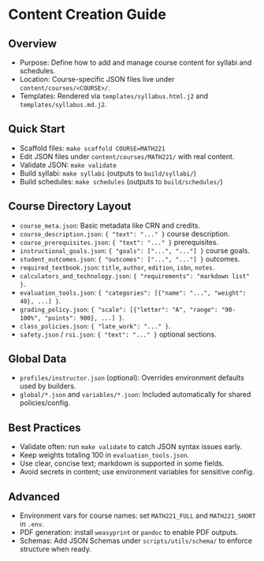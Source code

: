Content Creation Guide
======================

Overview
--------

- Purpose: Define how to add and manage course content for syllabi and schedules.
- Location: Course-specific JSON files live under `content/courses/<COURSE>/`.
- Templates: Rendered via `templates/syllabus.html.j2` and `templates/syllabus.md.j2`.

Quick Start
-----------

- Scaffold files: `make scaffold COURSE=MATH221`
- Edit JSON files under `content/courses/MATH221/` with real content.
- Validate JSON: `make validate`
- Build syllabi: `make syllabi` (outputs to `build/syllabi/`)
- Build schedules: `make schedules` (outputs to `build/schedules/`)

Course Directory Layout
-----------------------

- `course_meta.json`: Basic metadata like CRN and credits.
- `course_description.json`: `{ "text": "..." }` course description.
- `course_prerequisites.json`: `{ "text": "..." }` prerequisites.
- `instructional_goals.json`: `{ "goals": ["...", "..."] }` course goals.
- `student_outcomes.json`: `{ "outcomes": ["...", "..."] }` outcomes.
- `required_textbook.json`: `title`, `author`, `edition`, `isbn`, `notes`.
- `calculators_and_technology.json`: `{ "requirements": "markdown list" }`.
- `evaluation_tools.json`: `{ "categories": [{"name": "...", "weight": 40}, ...] }`.
- `grading_policy.json`: `{ "scale": [{"letter": "A", "range": "90-100%", "points": 900}, ...] }`.
- `class_policies.json`: `{ "late_work": "..." }`.
- `safety.json` / `rsi.json`: `{ "text": "..." }` optional sections.

Global Data
-----------

- `profiles/instructor.json` (optional): Overrides environment defaults used by builders.
- `global/*.json` and `variables/*.json`: Included automatically for shared policies/config.

Best Practices
--------------

- Validate often: run `make validate` to catch JSON syntax issues early.
- Keep weights totaling 100 in `evaluation_tools.json`.
- Use clear, concise text; markdown is supported in some fields.
- Avoid secrets in content; use environment variables for sensitive config.

Advanced
--------

- Environment vars for course names: set `MATH221_FULL` and `MATH221_SHORT` in `.env`.
- PDF generation: install `weasyprint` or `pandoc` to enable PDF outputs.
- Schemas: Add JSON Schemas under `scripts/utils/schema/` to enforce structure when ready.

